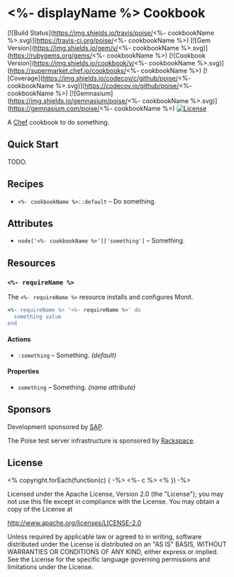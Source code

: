 # <%- displayName %> Cookbook

[![Build Status](https://img.shields.io/travis/poise/<%- cookbookName %>.svg)](https://travis-ci.org/poise/<%- cookbookName %>)
[![Gem Version](https://img.shields.io/gem/v/<%- cookbookName %>.svg)](https://rubygems.org/gems/<%- cookbookName %>)
[![Cookbook Version](https://img.shields.io/cookbook/v/<%- cookbookName %>.svg)](https://supermarket.chef.io/cookbooks/<%- cookbookName %>)
[![Coverage](https://img.shields.io/codecov/c/github/poise/<%- cookbookName %>.svg)](https://codecov.io/github/poise/<%- cookbookName %>)
[![Gemnasium](https://img.shields.io/gemnasium/poise/<%- cookbookName %>.svg)](https://gemnasium.com/poise/<%- cookbookName %>)
[![License](https://img.shields.io/badge/license-Apache_2-blue.svg)](https://www.apache.org/licenses/LICENSE-2.0)

A [Chef](https://www.chef.io/) cookbook to do something.

## Quick Start

TODO.

## Recipes

* `<%- cookbookName %>::default` – Do something.

## Attributes

* `node['<%- cookbookName %>']['something']` – Something.

## Resources

### `<%- requireName %>`

The `<%- requireName %>` resource installs and configures Monit.

```ruby
<%- requireName %> '<%- requireName %>' do
  something value
end
```

#### Actions

* `:something` – Something. *(default)*

#### Properties

* `something` – Something. *(name attribute)*

## Sponsors

Development sponsored by [SAP](https://www.sap.com/).

The Poise test server infrastructure is sponsored by [Rackspace](https://rackspace.com/).

## License

<% copyright.forEach(function(c) { -%>
<%- c %>
<% }) -%>

Licensed under the Apache License, Version 2.0 (the "License");
you may not use this file except in compliance with the License.
You may obtain a copy of the License at

http://www.apache.org/licenses/LICENSE-2.0

Unless required by applicable law or agreed to in writing, software
distributed under the License is distributed on an "AS IS" BASIS,
WITHOUT WARRANTIES OR CONDITIONS OF ANY KIND, either express or implied.
See the License for the specific language governing permissions and
limitations under the License.
